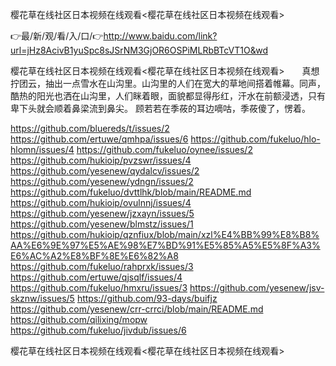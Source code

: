 樱花草在线社区日本视频在线观看<樱花草在线社区日本视频在线观看>

👉最/新/观/看/入/口/👉http://www.baidu.com/link?url=jHz8AcivB1yuSpc8sJSrNM3GjOR6OSPiMLRbBTcVT1O&wd

樱花草在线社区日本视频在线观看<樱花草在线社区日本视频在线观看>　　真想拧团云，抽出一点雪水在山沟里。山沟里的人们在宽大的草地间搭着帷幕。同声，酷热的阳光也洒在山沟里，人们眯着眼，面貌都显得彤红，汗水在前额浸透，只有卑下头就会顺着鼻梁流到鼻尖。
顾若若在季莜的耳边嘀咕，季莜傻了，愣着。


https://github.com/bluereds/t/issues/2
https://github.com/ertuwe/qmhpa/issues/6
https://github.com/fukeluo/hlo-hlomn/issues/4
https://github.com/fukeluo/oynee/issues/2
https://github.com/hukioip/pvzswr/issues/4
https://github.com/yesenew/qydalcv/issues/2
https://github.com/yesenew/ydngn/issues/2
https://github.com/fukeluo/dvttlhk/blob/main/README.md
https://github.com/hukioip/ovulnnj/issues/4
https://github.com/yesenew/jzxayn/issues/5
https://github.com/yesenew/blmstz/issues/1
https://github.com/hukioip/qznfiux/blob/main/xzl%E4%BB%99%E8%B8%AA%E6%9E%97%E5%AE%98%E7%BD%91%E5%85%A5%E5%8F%A3%E6%AC%A2%E8%BF%8E%E6%82%A8
https://github.com/fukeluo/rahprxk/issues/3
https://github.com/ertuwe/qjsqlf/issues/4
https://github.com/fukeluo/hmxru/issues/3
https://github.com/yesenew/jsv-skznw/issues/5
https://github.com/93-days/buifjz
https://github.com/yesenew/crr-crrci/blob/main/README.md
https://github.com/qilixing/mopw
https://github.com/fukeluo/jivdub/issues/6

樱花草在线社区日本视频在线观看&lt;樱花草在线社区日本视频在线观看>
